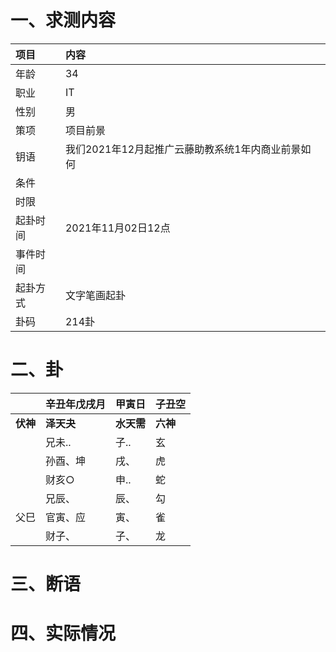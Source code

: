 # 一、求测内容
|项目|内容|
|:-|:-|
|年龄|34|
|职业|IT|
|性别|男|
|策项|项目前景|
|钥语|我们2021年12月起推广云藤助教系统1年内商业前景如何|
|条件||
|时限||
|起卦时间|2021年11月02日12点|
|事件时间||
|起卦方式|文字笔画起卦|
|卦码|214卦|

# 二、卦
||辛丑年戊戌月|甲寅日|子丑空|
|:-|:-|:-|:-|
|**伏神**|**泽天夬**|**水天需**|**六神**|
||兄未..|子..|玄|
||孙酉、坤|戌、|虎|
||财亥○|申..|蛇|
||兄辰、|辰、|勾|
|父巳|官寅、应|寅、|雀|
||财子、|子、|龙|


# 三、断语

# 四、实际情况